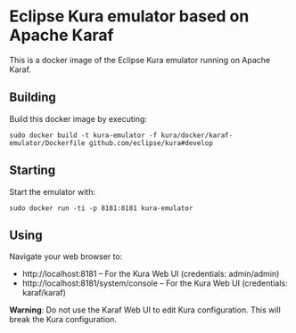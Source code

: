 # Eclipse Kura emulator based on Apache Karaf

This is a docker image of the Eclipse Kura emulator running on Apache Karaf.

## Building

Build this docker image by executing:

    sudo docker build -t kura-emulator -f kura/docker/karaf-emulator/Dockerfile github.com/eclipse/kura#develop

## Starting

Start the emulator with:

    sudo docker run -ti -p 8181:8181 kura-emulator

## Using

Navigate your web browser to:

 * http://localhost:8181 – For the Kura Web UI (credentials: admin/admin)
 * http://localhost:8181/system/console – For the Kura Web UI (credentials: karaf/karaf)

**Warning**: Do not use the Karaf Web UI to edit Kura configuration. This will break the Kura configuration. 

